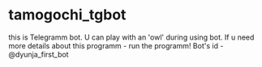 # tamogochi_tgbot
this is Telegramm bot. U can play with an 'owl' during using bot. If u need more details about this programm - run the programm!
Bot's id - @dyunja_first_bot
